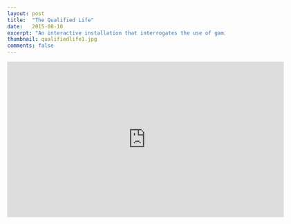 ```yaml
---
layout: post
title:  "The Qualified Life"
date:   2015-08-10
excerpt: "An interactive installation that interrogates the use of gamification, corporate wellness, and pervasive monitoring in productivity and risk management policies in the workplace."
thumbnail: qualifiedlife1.jpg
comments: false
---
```


<iframe src="https://player.vimeo.com/video/99207668" width="640" height="360" frameborder="0" webkitallowfullscreen mozallowfullscreen allowfullscreen></iframe>
